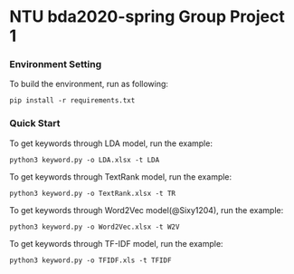 # NTU bda2020-spring Group Project 1  

### Environment Setting  
To build the environment, run as following:

```
pip install -r requirements.txt
```
  
### Quick Start
To get keywords through LDA model, run the example:  

```
python3 keyword.py -o LDA.xlsx -t LDA  
```  
To get keywords through TextRank model, run the example:  

```
python3 keyword.py -o TextRank.xlsx -t TR  
```  
To get keywords through Word2Vec model(@Sixy1204), run the example:  

```
python3 keyword.py -o Word2Vec.xlsx -t W2V  
```  
To get keywords through TF-IDF model, run the example:  

```
python3 keyword.py -o TFIDF.xls -t TFIDF  
```  


